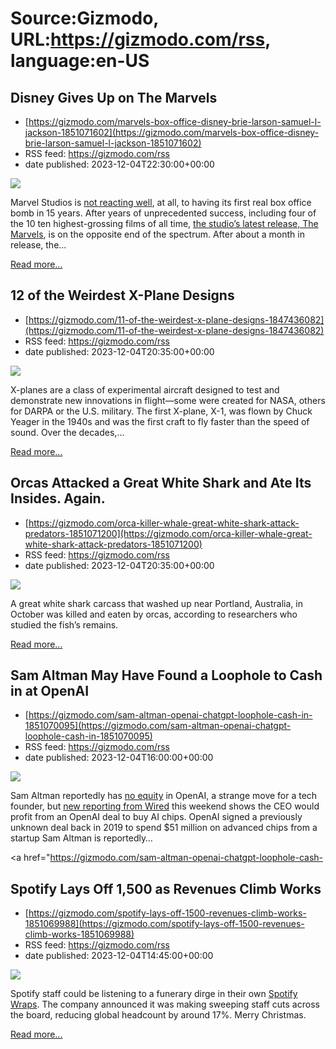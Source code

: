 # Source:Gizmodo, URL:https://gizmodo.com/rss, language:en-US

## Disney Gives Up on The Marvels
 - [https://gizmodo.com/marvels-box-office-disney-brie-larson-samuel-l-jackson-1851071602](https://gizmodo.com/marvels-box-office-disney-brie-larson-samuel-l-jackson-1851071602)
 - RSS feed: https://gizmodo.com/rss
 - date published: 2023-12-04T22:30:00+00:00

<img class="type:primaryImage" src="https://i.kinja-img.com/image/upload/c_fit,q_80,w_636/d6c1c4d12764e7cefe997ab4163b8c00.jpg" /><p>Marvel Studios is <a class="sc-1out364-0 dPMosf sc-145m8ut-0 lcFFec js_link" href="https://gizmodo.com/the-marvels-bob-iger-nia-dacosta-mcu-disney-marvel-1851061428">not reacting well</a>, at all, to having its first real box office bomb in 15 years. After years of unprecedented success, including four of the 10 ten highest-grossing films of all time, <a class="sc-1out364-0 dPMosf sc-145m8ut-0 lcFFec js_link" href="https://gizmodo.com/review-the-marvels-punch-of-family-fun-and-action-1851001316">the studio’s latest release, The Marvels</a>, is on the opposite end of the spectrum. After about a month in release, the…</p><p><a href="https://gizmodo.com/marvels-box-office-disney-brie-larson-samuel-l-jackson-1851071602">Read more...</a></p>

## 12 of the Weirdest X-Plane Designs
 - [https://gizmodo.com/11-of-the-weirdest-x-plane-designs-1847436082](https://gizmodo.com/11-of-the-weirdest-x-plane-designs-1847436082)
 - RSS feed: https://gizmodo.com/rss
 - date published: 2023-12-04T20:35:00+00:00

<img class="type:primaryImage" src="https://i.kinja-img.com/image/upload/c_fit,q_80,w_636/9f4e4098ace8778b7b3747ee8f8ee2e1.jpg" /><p>X-planes are a class of experimental aircraft designed to test and demonstrate new innovations in flight—some were created for NASA, others for DARPA or the U.S. military. The first X-plane, X-1, was flown by Chuck Yeager in the 1940s and was the first craft to fly faster than the speed of sound. Over the decades,…</p><p><a href="https://gizmodo.com/11-of-the-weirdest-x-plane-designs-1847436082">Read more...</a></p>

## Orcas Attacked a Great White Shark and Ate Its Insides. Again.
 - [https://gizmodo.com/orca-killer-whale-great-white-shark-attack-predators-1851071200](https://gizmodo.com/orca-killer-whale-great-white-shark-attack-predators-1851071200)
 - RSS feed: https://gizmodo.com/rss
 - date published: 2023-12-04T20:35:00+00:00

<img class="type:primaryImage" src="https://i.kinja-img.com/image/upload/c_fit,q_80,w_636/aa89d83eef8c2ffd55d7a35c14ec482e.jpg" /><p>A great white shark carcass that washed up near Portland, Australia, in October was killed and eaten by orcas, according to researchers who studied the fish’s remains.<br /></p><p><a href="https://gizmodo.com/orca-killer-whale-great-white-shark-attack-predators-1851071200">Read more...</a></p>

## Sam Altman May Have Found a Loophole to Cash in at OpenAI
 - [https://gizmodo.com/sam-altman-openai-chatgpt-loophole-cash-in-1851070095](https://gizmodo.com/sam-altman-openai-chatgpt-loophole-cash-in-1851070095)
 - RSS feed: https://gizmodo.com/rss
 - date published: 2023-12-04T16:00:00+00:00

<img class="type:primaryImage" src="https://i.kinja-img.com/image/upload/c_fit,q_80,w_636/86f00ad0c01c13d8c1a64248b765ad6c.jpg" /><p>Sam Altman reportedly has <a class="sc-1out364-0 dPMosf sc-145m8ut-0 lcFFec js_link" href="https://www.semafor.com/article/03/24/2023/the-secret-history-of-elon-musk-sam-altman-and-openai" rel="noopener noreferrer" target="_blank">no equity</a> in OpenAI, a strange move for a tech founder, but <a class="sc-1out364-0 dPMosf sc-145m8ut-0 lcFFec js_link" href="https://www.wired.com/story/openai-buy-ai-chips-startup-sam-altman/#intcid=_wired-verso-hp-trending_4c2caf6a-c706-40df-b1e2-f8db5065252d_popular4-1" rel="noopener noreferrer" target="_blank">new reporting from Wired</a> this weekend shows the CEO would profit from an OpenAI deal to buy AI chips. OpenAI signed a previously unknown deal back in 2019 to spend $51 million on advanced chips from a startup Sam Altman is reportedly…</p><p><a href="https://gizmodo.com/sam-altman-openai-chatgpt-loophole-cash-

## Spotify Lays Off 1,500 as Revenues Climb Works
 - [https://gizmodo.com/spotify-lays-off-1500-revenues-climb-works-1851069988](https://gizmodo.com/spotify-lays-off-1500-revenues-climb-works-1851069988)
 - RSS feed: https://gizmodo.com/rss
 - date published: 2023-12-04T14:45:00+00:00

<img class="type:primaryImage" src="https://i.kinja-img.com/image/upload/c_fit,q_80,w_636/ac77f6ed101a133de056a26f67bffb3b.jpg" /><p>Spotify staff could be listening to a funerary dirge in their own <a class="sc-1out364-0 dPMosf sc-145m8ut-0 lcFFec js_link" href="https://gizmodo.com/weird-al-spotify-wrapped-artist-pay-1851059636">Spotify Wraps</a>. The company announced it was making sweeping staff cuts across the board, reducing global headcount by around 17%. Merry Christmas.</p><p><a href="https://gizmodo.com/spotify-lays-off-1500-revenues-climb-works-1851069988">Read more...</a></p>

